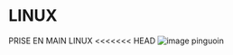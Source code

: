 # LINUX
PRISE EN MAIN LINUX
<<<<<<< HEAD
![image pinguoin](./LINUX/images/pinguoinPerso.png"pinguoinPerso")
